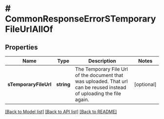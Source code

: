 # # CommonResponseErrorSTemporaryFileUrlAllOf

## Properties

Name | Type | Description | Notes
------------ | ------------- | ------------- | -------------
**sTemporaryFileUrl** | **string** | The Temporary File Url of the document that was uploaded. That url can be reused instead of uploading the file again. | [optional]

[[Back to Model list]](../../README.md#models) [[Back to API list]](../../README.md#endpoints) [[Back to README]](../../README.md)
